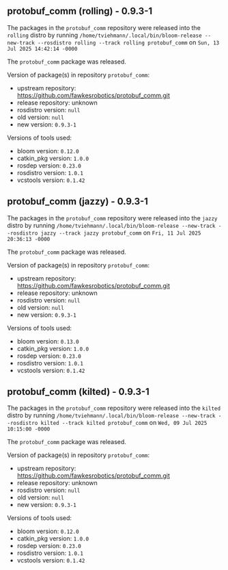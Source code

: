 ## protobuf_comm (rolling) - 0.9.3-1

The packages in the `protobuf_comm` repository were released into the `rolling` distro by running `/home/tviehmann/.local/bin/bloom-release --new-track --rosdistro rolling --track rolling protobuf_comm` on `Sun, 13 Jul 2025 14:42:14 -0000`

The `protobuf_comm` package was released.

Version of package(s) in repository `protobuf_comm`:

- upstream repository: https://github.com/fawkesrobotics/protobuf_comm.git
- release repository: unknown
- rosdistro version: `null`
- old version: `null`
- new version: `0.9.3-1`

Versions of tools used:

- bloom version: `0.12.0`
- catkin_pkg version: `1.0.0`
- rosdep version: `0.23.0`
- rosdistro version: `1.0.1`
- vcstools version: `0.1.42`


## protobuf_comm (jazzy) - 0.9.3-1

The packages in the `protobuf_comm` repository were released into the `jazzy` distro by running `/home/tviehmann/.local/bin/bloom-release --new-track --rosdistro jazzy --track jazzy protobuf_comm` on `Fri, 11 Jul 2025 20:36:13 -0000`

The `protobuf_comm` package was released.

Version of package(s) in repository `protobuf_comm`:

- upstream repository: https://github.com/fawkesrobotics/protobuf_comm.git
- release repository: unknown
- rosdistro version: `null`
- old version: `null`
- new version: `0.9.3-1`

Versions of tools used:

- bloom version: `0.13.0`
- catkin_pkg version: `1.0.0`
- rosdep version: `0.23.0`
- rosdistro version: `1.0.1`
- vcstools version: `0.1.42`


## protobuf_comm (kilted) - 0.9.3-1

The packages in the `protobuf_comm` repository were released into the `kilted` distro by running `/home/tviehmann/.local/bin/bloom-release --new-track --rosdistro kilted --track kilted protobuf_comm` on `Wed, 09 Jul 2025 10:15:00 -0000`

The `protobuf_comm` package was released.

Version of package(s) in repository `protobuf_comm`:

- upstream repository: https://github.com/fawkesrobotics/protobuf_comm.git
- release repository: unknown
- rosdistro version: `null`
- old version: `null`
- new version: `0.9.3-1`

Versions of tools used:

- bloom version: `0.12.0`
- catkin_pkg version: `1.0.0`
- rosdep version: `0.23.0`
- rosdistro version: `1.0.1`
- vcstools version: `0.1.42`


